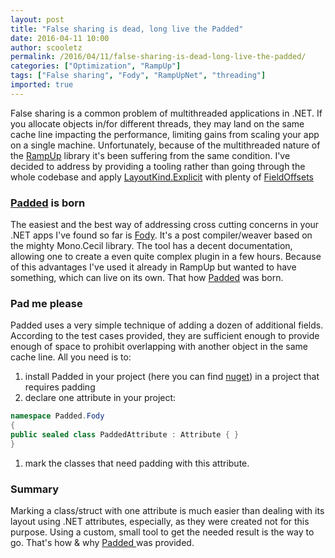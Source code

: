 ```yaml
---
layout: post
title: "False sharing is dead, long live the Padded"
date: 2016-04-11 10:00
author: scooletz
permalink: /2016/04/11/false-sharing-is-dead-long-live-the-padded/
categories: ["Optimization", "RampUp"]
tags: ["False sharing", "Fody", "RampUpNet", "threading"]
imported: true
---
```


False sharing is a common problem of multithreaded applications in .NET. If you allocate objects in/for different threads, they may land on the same cache line impacting the performance, limiting gains from scaling your app on a single machine. Unfortunately, because of the multithreaded nature of the [RampUp](https://github.com/Scooletz/RampUp) library it's been suffering from the same condition. I've decided to address by providing a tooling rather than going through the whole codebase and apply [LayoutKind.Explicit](https://msdn.microsoft.com/en-us/library/system.runtime.interopservices.layoutkind%28v=vs.110%29.aspx) with plenty of [FieldOffsets](https://msdn.microsoft.com/en-us/library/system.runtime.interopservices.fieldoffsetattribute%28v=vs.110%29.aspx)

### [Padded](https://github.com/Scooletz/Padded) is born

The easiest and the best way of addressing cross cutting concerns in your .NET apps I've found so far is [Fody](https://github.com/Fody/Fody). It's a post compiler/weaver based on the mighty Mono.Cecil library. The tool has a decent documentation, allowing one to create a even quite complex plugin in a few hours. Because of this advantages I've used it already in RampUp but wanted to have something, which can live on its own. That how [Padded](https://github.com/Scooletz/Padded) was born.

### Pad me please

Padded uses a very simple technique of adding a dozen of additional fields. According to the test cases provided, they are sufficient enough to provide enough of space to prohibit overlapping with another object in the same cache line. All you need is to:

1. install Padded in your project (here you can find [nuget](https://www.nuget.org/packages/Padded.Fody/)) in a project that requires padding
1. declare one attribute in your project:

```csharp
namespace Padded.Fody
{
public sealed class PaddedAttribute : Attribute { }
}
```

1. mark the classes that need padding with this attribute.

### Summary

Marking a class/struct with one attribute is much easier than dealing with its layout using .NET attributes, especially, as they were created not for this purpose. Using a custom, small tool to get the needed result is the way to go. That's how & why [Padded ](https://github.com/Scooletz/Padded)was provided.
